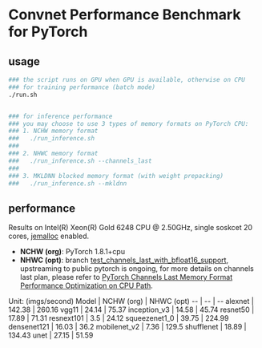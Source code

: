 # Convnet Performance Benchmark for PyTorch

## usage
```bash
### the script runs on GPU when GPU is available, otherwise on CPU
### for training performance (batch mode)
./run.sh


### for inference performance
### you may choose to use 3 types of memory formats on PyTorch CPU:
### 1. NCHW memory format
###   ./run_inference.sh
###
### 2. NHWC memory format
###   ./run_inference.sh --channels_last
###
### 3. MKLDNN blocked memory format (with weight prepacking)
###   ./run_inference.sh --mkldnn
```
## performance
Results on Intel(R) Xeon(R) Gold 6248 CPU @ 2.50GHz, single soskcet 20 cores, [jemalloc](https://github.com/jemalloc/jemalloc/wiki/Getting-Started) enabled.
* **NCHW (org)**: PyTorch 1.8.1+cpu
* **NHWC (opt)**: branch [test_channels_last_with_bfloat16_support](https://github.com/mingfeima/pytorch/tree/test_channels_last_with_bfloat16_support), upstreaming to public pytorch is ongoing, for more details on channels last plan, please refer to [PyTorch Channels Last Memory Format Performance Optimization on CPU Path](https://gist.github.com/mingfeima/595f63e5dd2ac6f87fdb47df4ffe4772).


Unit: (imgs/second)
Model | NCHW (org) | NHWC (opt)
-- | -- | --
alexnet | 142.38 | 260.16
vgg11 | 24.14 | 75.37
inception_v3 | 14.58 | 45.74
resnet50 | 17.89 | 71.31
resnext101 | 3.5 | 24.12
squeezenet1_0 | 39.75 | 224.99
densenet121 | 16.03 | 36.2
mobilenet_v2 | 7.36 | 129.5
shufflenet | 18.89 | 134.43
unet | 27.15 | 51.59
